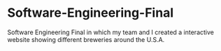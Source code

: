# Software-Engineering-Final
Software Engineering Final in which my team and I created a interactive website showing different breweries around the U.S.A.
